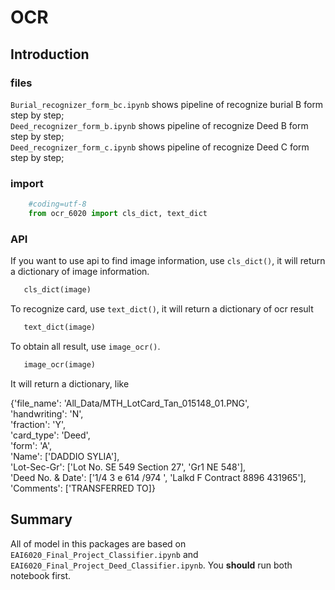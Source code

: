 # OCR

## Introduction

### files

`Burial_recognizer_form_bc.ipynb` shows pipeline of recognize burial B form step by step;	
`Deed_recognizer_form_b.ipynb` shows pipeline of recognize Deed B form step by step;	 	
`Deed_recognizer_form_c.ipynb` shows pipeline of recognize Deed C form step by step;	

### import

```python
    #coding=utf-8
    from ocr_6020 import cls_dict, text_dict
```

### API

If you want to use api to find image information, use `cls_dict()`, it will return a dictionary of image information.

```python
   cls_dict(image)
```

To recognize card, use `text_dict()`, it will return a dictionary of ocr result

```python
   text_dict(image)
```

To obtain all result, use `image_ocr()`.
```python
   image_ocr(image)
```
It will return a dictionary, like 

{'file_name': 'All_Data/MTH_LotCard_Tan_015148_01.PNG',   
'handwriting': 'N',   
'fraction': 'Y',   
'card_type': 'Deed',   
'form': 'A',   
'Name': ['DADDIO SYLIA'],   
'Lot-Sec-Gr': ['Lot No. SE 549 Section 27', 'Gr1 NE 548'],   
'Deed No. & Date': ['1/4 3 e 614 /974 ', 'Lalkd F Contract 8896 431965'],   
'Comments': ['TRANSFERRED TO]}  

## Summary
All of model in this packages are based on `EAI6020_Final_Project_Classifier.ipynb` and `EAI6020_Final_Project_Deed_Classifier.ipynb`. You **should** run both notebook first.
